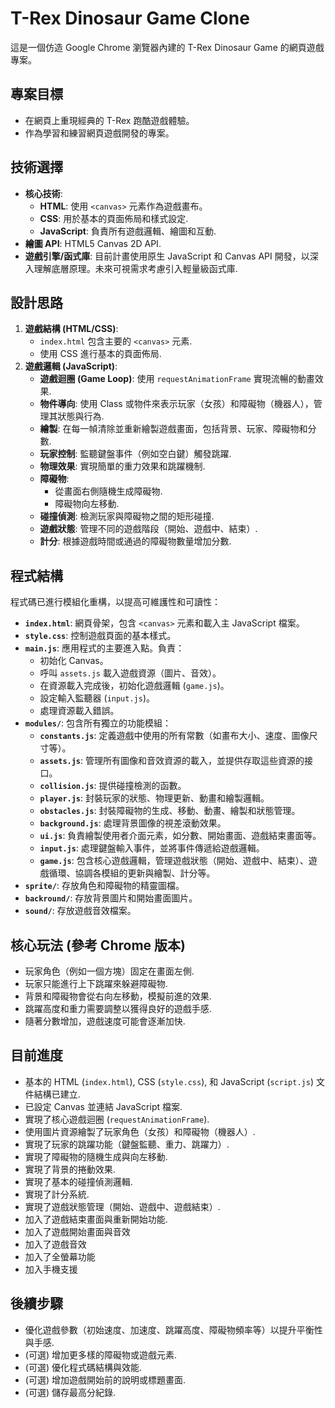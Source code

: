 # T-Rex Dinosaur Game Clone

這是一個仿造 Google Chrome 瀏覽器內建的 T-Rex Dinosaur Game 的網頁遊戲專案。

## 專案目標

- 在網頁上重現經典的 T-Rex 跑酷遊戲體驗。
- 作為學習和練習網頁遊戲開發的專案。

## 技術選擇

- **核心技術**:
  - **HTML**: 使用 `<canvas>` 元素作為遊戲畫布。
  - **CSS**: 用於基本的頁面佈局和樣式設定.
  - **JavaScript**: 負責所有遊戲邏輯、繪圖和互動.
- **繪圖 API**: HTML5 Canvas 2D API.
- **遊戲引擎/函式庫**: 目前計畫使用原生 JavaScript 和 Canvas API 開發，以深入理解底層原理。未來可視需求考慮引入輕量級函式庫.

## 設計思路

1.  **遊戲結構 (HTML/CSS)**:
    - `index.html` 包含主要的 `<canvas>` 元素.
    - 使用 CSS 進行基本的頁面佈局.
2.  **遊戲邏輯 (JavaScript)**:
    - **遊戲迴圈 (Game Loop)**: 使用 `requestAnimationFrame` 實現流暢的動畫效果.
    - **物件導向**: 使用 Class 或物件來表示玩家（女孩）和障礙物（機器人），管理其狀態與行為.
    - **繪製**: 在每一幀清除並重新繪製遊戲畫面，包括背景、玩家、障礙物和分數.
    - **玩家控制**: 監聽鍵盤事件（例如空白鍵）觸發跳躍.
    - **物理效果**: 實現簡單的重力效果和跳躍機制.
    - **障礙物**:
      - 從畫面右側隨機生成障礙物.
      - 障礙物向左移動.
    - **碰撞偵測**: 檢測玩家與障礙物之間的矩形碰撞.
    - **遊戲狀態**: 管理不同的遊戲階段（開始、遊戲中、結束）.
    - **計分**: 根據遊戲時間或通過的障礙物數量增加分數.

## 程式結構

程式碼已進行模組化重構，以提高可維護性和可讀性：

- **`index.html`**: 網頁骨架，包含 `<canvas>` 元素和載入主 JavaScript 檔案。
- **`style.css`**: 控制遊戲頁面的基本樣式。
- **`main.js`**: 應用程式的主要進入點。負責：
    - 初始化 Canvas。
    - 呼叫 `assets.js` 載入遊戲資源（圖片、音效）。
    - 在資源載入完成後，初始化遊戲邏輯 (`game.js`)。
    - 設定輸入監聽器 (`input.js`)。
    - 處理資源載入錯誤。
- **`modules/`**: 包含所有獨立的功能模組：
    - **`constants.js`**: 定義遊戲中使用的所有常數（如畫布大小、速度、圖像尺寸等）。
    - **`assets.js`**: 管理所有圖像和音效資源的載入，並提供存取這些資源的接口。
    - **`collision.js`**: 提供碰撞檢測的函數。
    - **`player.js`**: 封裝玩家的狀態、物理更新、動畫和繪製邏輯。
    - **`obstacles.js`**: 封裝障礙物的生成、移動、動畫、繪製和狀態管理。
    - **`background.js`**: 處理背景圖像的視差滾動效果。
    - **`ui.js`**: 負責繪製使用者介面元素，如分數、開始畫面、遊戲結束畫面等。
    - **`input.js`**: 處理鍵盤輸入事件，並將事件傳遞給遊戲邏輯。
    - **`game.js`**: 包含核心遊戲邏輯，管理遊戲狀態（開始、遊戲中、結束）、遊戲循環、協調各模組的更新與繪製、計分等。
- **`sprite/`**: 存放角色和障礙物的精靈圖檔。
- **`backround/`**: 存放背景圖片和開始畫面圖片。
- **`sound/`**: 存放遊戲音效檔案。

## 核心玩法 (參考 Chrome 版本)

- 玩家角色（例如一個方塊）固定在畫面左側.
- 玩家只能進行上下跳躍來躲避障礙物.
- 背景和障礙物會從右向左移動，模擬前進的效果.
- 跳躍高度和重力需要調整以獲得良好的遊戲手感.
- 隨著分數增加，遊戲速度可能會逐漸加快.

## 目前進度

- 基本的 HTML (`index.html`), CSS (`style.css`), 和 JavaScript (`script.js`) 文件結構已建立.
- 已設定 Canvas 並連結 JavaScript 檔案.
- 實現了核心遊戲迴圈 (`requestAnimationFrame`).
- 使用圖片資源繪製了玩家角色（女孩）和障礙物（機器人）.
- 實現了玩家的跳躍功能（鍵盤監聽、重力、跳躍力）.
- 實現了障礙物的隨機生成與向左移動.
- 實現了背景的捲動效果.
- 實現了基本的碰撞偵測邏輯.
- 實現了計分系統.
- 實現了遊戲狀態管理（開始、遊戲中、遊戲結束）.
- 加入了遊戲結束畫面與重新開始功能.
- 加入了遊戲開始畫面與音效
- 加入了遊戲音效
- 加入了全螢幕功能
- 加入手機支援


## 後續步驟

- 優化遊戲參數（初始速度、加速度、跳躍高度、障礙物頻率等）以提升平衡性與手感.
- (可選) 增加更多樣的障礙物或遊戲元素.
- (可選) 優化程式碼結構與效能.
- (可選) 增加遊戲開始前的說明或標題畫面.
- (可選) 儲存最高分紀錄.
